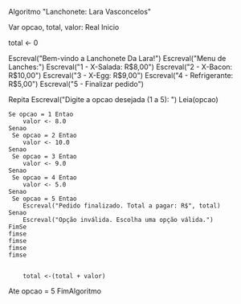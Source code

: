 Algoritmo "Lanchonete: Lara Vasconcelos"

Var
opcao, total, valor: Real
Inicio

total <- 0

Escreval("Bem-vindo a Lanchonete Da Lara!")
Escreval("Menu de Lanches:")
Escreval("1 - X-Salada: R$8,00")
Escreval("2 - X-Bacon: R$10,00")
Escreval("3 - X-Egg: R$9,00")
Escreval("4 - Refrigerante: R$5,00")
Escreval("5 - Finalizar pedido")

Repita
    Escreval("Digite a opcao desejada (1 a 5): ")
    Leia(opcao)

    Se opcao = 1 Entao
        valor <- 8.0
    Senao
     Se opcao = 2 Entao
        valor <- 10.0
    Senao
     Se opcao = 3 Entao
        valor <- 9.0
    Senao
     Se opcao = 4 Entao
        valor <- 5.0
    Senao
     Se opcao = 5 Entao
        Escreval("Pedido finalizado. Total a pagar: R$", total)
    Senao
        Escreval("Opção inválida. Escolha uma opção válida.")
    FimSe
    fimse
    fimse
    fimse
    fimse


        total <-(total + valor)
Ate opcao = 5
FimAlgoritmo
